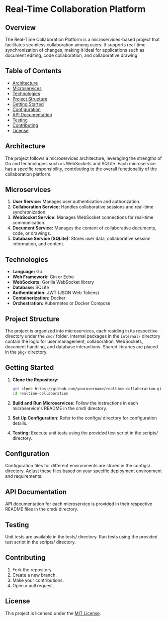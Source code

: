 # Real-Time Collaboration Platform


## Overview

The Real-Time Collaboration Platform is a microservices-based project that facilitates seamless collaboration among users. It supports real-time synchronization of changes, making it ideal for applications such as document editing, code collaboration, and collaborative drawing.

## Table of Contents

- [Architecture](#architecture)
- [Microservices](#microservices)
- [Technologies](#technologies)
- [Project Structure](#project-structure)
- [Getting Started](#getting-started)
- [Configuration](#configuration)
- [API Documentation](#api-documentation)
- [Testing](#testing)
- [Contributing](#contributing)
- [License](#license)

## Architecture

The project follows a microservices architecture, leveraging the strengths of Go and technologies such as WebSockets and SQLite. Each microservice has a specific responsibility, contributing to the overall functionality of the collaboration platform.

## Microservices

1. **User Service:** Manages user authentication and authorization.
2. **Collaboration Service:** Handles collaborative sessions and real-time synchronization.
3. **WebSocket Service:** Manages WebSocket connections for real-time communication.
4. **Document Service:** Manages the content of collaborative documents, code, or drawings.
5. **Database Service (SQLite):** Stores user data, collaborative session information, and content.

## Technologies

- **Language:** Go
- **Web Framework:** Gin or Echo
- **WebSockets:** Gorilla WebSocket library
- **Database:** SQLite
- **Authentication:** JWT (JSON Web Tokens)
- **Containerization:** Docker
- **Orchestration:** Kubernetes or Docker Compose

## Project Structure

The project is organized into microservices, each residing in its respective directory under the `cmd/` folder. Internal packages in the `internal/` directory contain the logic for user management, collaboration, WebSockets, document handling, and database interactions. Shared libraries are placed in the `pkg/` directory.

## Getting Started

1. **Clone the Repository:**

   ```bash
   git clone https://github.com/yourusername/realtime-collaboration.git
   cd realtime-collaboration
    ```

2. **Build and Run Microservices:**
Follow the instructions in each microservice's README in the cmd/ directory.
3. **Set Up Configuration:**
Refer to the configs/ directory for configuration details.
4. **Testing:**
Execute unit tests using the provided test script in the scripts/ directory.

## Configuration

Configuration files for different environments are stored in the configs/ directory. Adjust these files based on your specific deployment environment and requirements.

## API Documentation

API documentation for each microservice is provided in their respective README files in the cmd/ directory.

## Testing

Unit tests are available in the tests/ directory. Run tests using the provided test script in the scripts/ directory.

## Contributing

1. Fork the repository.
2. Create a new branch.
3. Make your contributions.
4. Open a pull request.

## License

This project is licensed under the [MIT License](LICENSE).
